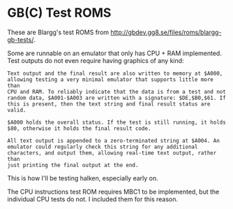 # GB(C) Test ROMS

These are Blargg's test ROMS from http://gbdev.gg8.se/files/roms/blargg-gb-tests/.

Some are runnable on an emulator that only has CPU + RAM implemented. Test outputs do not even require having graphics of any kind:

```
Text output and the final result are also written to memory at $A000,
allowing testing a very minimal emulator that supports little more than
CPU and RAM. To reliably indicate that the data is from a test and not
random data, $A001-$A003 are written with a signature: $DE,$B0,$61. If
this is present, then the text string and final result status are valid.

$A000 holds the overall status. If the test is still running, it holds
$80, otherwise it holds the final result code.

All text output is appended to a zero-terminated string at $A004. An
emulator could regularly check this string for any additional
characters, and output them, allowing real-time text output, rather than
just printing the final output at the end.
```

This is how I'll be testing halken, especially early on.

The CPU instructions test ROM requires MBC1 to be implemented, but the individual CPU tests do not. I included them for this reason.
